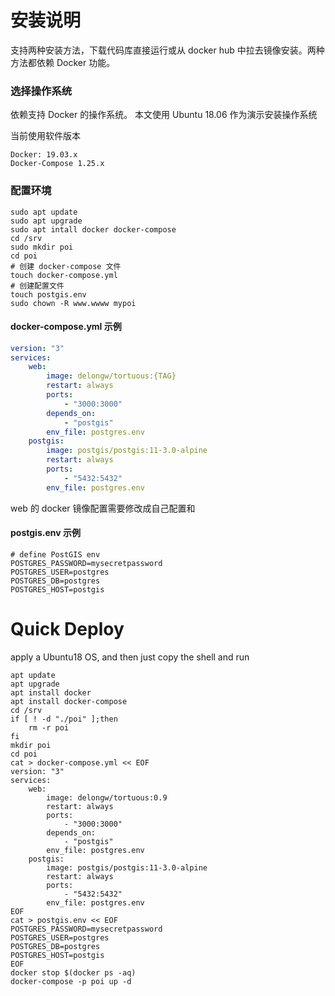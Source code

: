 # 安装说明

支持两种安装方法，下载代码库直接运行或从 docker hub 中拉去镜像安装。两种方法都依赖 Docker 功能。

### 选择操作系统

依赖支持 Docker 的操作系统。
本文使用 Ubuntu 18.06 作为演示安装操作系统

当前使用软件版本

    Docker: 19.03.x
    Docker-Compose 1.25.x

### 配置环境

```shell
sudo apt update
sudo apt upgrade
sudo apt intall docker docker-compose
cd /srv
sudo mkdir poi
cd poi
# 创建 docker-compose 文件
touch docker-compose.yml
# 创建配置文件
touch postgis.env
sudo chown -R www.wwww mypoi
```

#### docker-compose.yml 示例

```yaml
version: "3"
services:
    web:
        image: delongw/tortuous:{TAG}
        restart: always
        ports:
            - "3000:3000"
        depends_on:
            - "postgis"
        env_file: postgres.env
    postgis:
        image: postgis/postgis:11-3.0-alpine
        restart: always
        ports:
            - "5432:5432"
        env_file: postgres.env
```

web 的 docker 镜像配置需要修改成自己配置和

#### postgis.env 示例

```text
# define PostGIS env
POSTGRES_PASSWORD=mysecretpassword
POSTGRES_USER=postgres
POSTGRES_DB=postgres
POSTGRES_HOST=postgis
```

# Quick Deploy

apply a Ubuntu18 OS, and then just copy the shell and run

```shell
apt update
apt upgrade
apt install docker
apt install docker-compose
cd /srv
if [ ! -d "./poi" ];then
    rm -r poi
fi
mkdir poi
cd poi
cat > docker-compose.yml << EOF
version: "3"
services:
    web:
        image: delongw/tortuous:0.9
        restart: always
        ports:
            - "3000:3000"
        depends_on:
            - "postgis"
        env_file: postgres.env
    postgis:
        image: postgis/postgis:11-3.0-alpine
        restart: always
        ports:
            - "5432:5432"
        env_file: postgres.env
EOF
cat > postgis.env << EOF
POSTGRES_PASSWORD=mysecretpassword
POSTGRES_USER=postgres
POSTGRES_DB=postgres
POSTGRES_HOST=postgis
EOF
docker stop $(docker ps -aq)
docker-compose -p poi up -d
```
